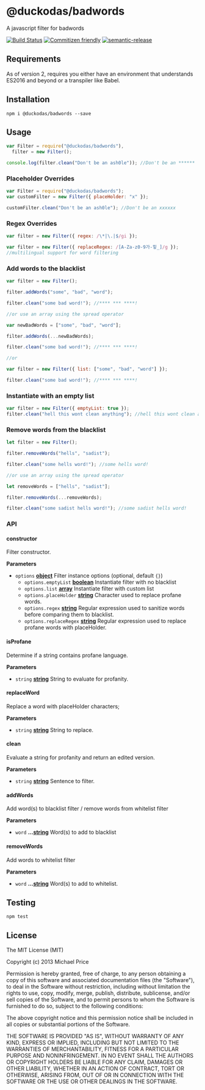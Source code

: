 # @duckodas/badwords

A javascript filter for badwords

[![Build Status](https://travis-ci.org/web-mech/badwords.svg?branch=master)](https://travis-ci.org/web-mech/badwords)
[![Commitizen friendly](https://img.shields.io/badge/commitizen-friendly-brightgreen.svg)](http://commitizen.github.io/cz-cli/)
[![semantic-release](https://img.shields.io/badge/%20%20%F0%9F%93%A6%F0%9F%9A%80-semantic--release-e10079.svg?style=flat-square)](https://github.com/semantic-release/semantic-release)

## Requirements

As of version 2, requires you either have an environment that understands ES2016 and beyond or a transpiler like Babel.

## Installation

    npm i @duckodas/badwords --save

## Usage

```js
var Filter = require("@duckodas/badwords"),
  filter = new Filter();

console.log(filter.clean("Don't be an ash0le")); //Don't be an ******
```

### Placeholder Overrides

```js
var Filter = require("@duckodas/badwords");
var customFilter = new Filter({ placeHolder: "x" });

customFilter.clean("Don't be an ash0le"); //Don't be an xxxxxx
```

### Regex Overrides

```js
var filter = new Filter({ regex: /\*|\.|$/gi });

var filter = new Filter({ replaceRegex: /[A-Za-z0-9가-힣_]/g });
//multilingual support for word filtering
```

### Add words to the blacklist

```js
var filter = new Filter();

filter.addWords("some", "bad", "word");

filter.clean("some bad word!"); //**** *** ****!

//or use an array using the spread operator

var newBadWords = ["some", "bad", "word"];

filter.addWords(...newBadWords);

filter.clean("some bad word!"); //**** *** ****!

//or

var filter = new Filter({ list: ["some", "bad", "word"] });

filter.clean("some bad word!"); //**** *** ****!
```

### Instantiate with an empty list

```js
var filter = new Filter({ emptyList: true });
filter.clean("hell this wont clean anything"); //hell this wont clean anything
```

### Remove words from the blacklist

```js
let filter = new Filter();

filter.removeWords("hells", "sadist");

filter.clean("some hells word!"); //some hells word!

//or use an array using the spread operator

let removeWords = ["hells", "sadist"];

filter.removeWords(...removeWords);

filter.clean("some sadist hells word!"); //some sadist hells word!
```

### API

<!-- Generated by documentation.js. Update this documentation by updating the source code. -->

#### constructor

Filter constructor.

**Parameters**

- `options` **[object](https://developer.mozilla.org/en-US/docs/Web/JavaScript/Reference/Global_Objects/Object)** Filter instance options (optional, default `{}`)
  - `options.emptyList` **[boolean](https://developer.mozilla.org/en-US/docs/Web/JavaScript/Reference/Global_Objects/Boolean)** Instantiate filter with no blacklist
  - `options.list` **[array](https://developer.mozilla.org/en-US/docs/Web/JavaScript/Reference/Global_Objects/Array)** Instantiate filter with custom list
  - `options.placeHolder` **[string](https://developer.mozilla.org/en-US/docs/Web/JavaScript/Reference/Global_Objects/String)** Character used to replace profane words.
  - `options.regex` **[string](https://developer.mozilla.org/en-US/docs/Web/JavaScript/Reference/Global_Objects/String)** Regular expression used to sanitize words before comparing them to blacklist.
  - `options.replaceRegex` **[string](https://developer.mozilla.org/en-US/docs/Web/JavaScript/Reference/Global_Objects/String)** Regular expression used to replace profane words with placeHolder.

#### isProfane

Determine if a string contains profane language.

**Parameters**

- `string` **[string](https://developer.mozilla.org/en-US/docs/Web/JavaScript/Reference/Global_Objects/String)** String to evaluate for profanity.

#### replaceWord

Replace a word with placeHolder characters;

**Parameters**

- `string` **[string](https://developer.mozilla.org/en-US/docs/Web/JavaScript/Reference/Global_Objects/String)** String to replace.

#### clean

Evaluate a string for profanity and return an edited version.

**Parameters**

- `string` **[string](https://developer.mozilla.org/en-US/docs/Web/JavaScript/Reference/Global_Objects/String)** Sentence to filter.

#### addWords

Add word(s) to blacklist filter / remove words from whitelist filter

**Parameters**

- `word` **...[string](https://developer.mozilla.org/en-US/docs/Web/JavaScript/Reference/Global_Objects/String)** Word(s) to add to blacklist

#### removeWords

Add words to whitelist filter

**Parameters**

- `word` **...[string](https://developer.mozilla.org/en-US/docs/Web/JavaScript/Reference/Global_Objects/String)** Word(s) to add to whitelist.

## Testing

    npm test

## License

The MIT License (MIT)

Copyright (c) 2013 Michael Price

Permission is hereby granted, free of charge, to any person obtaining a copy of
this software and associated documentation files (the "Software"), to deal in
the Software without restriction, including without limitation the rights to
use, copy, modify, merge, publish, distribute, sublicense, and/or sell copies of
the Software, and to permit persons to whom the Software is furnished to do so,
subject to the following conditions:

The above copyright notice and this permission notice shall be included in all
copies or substantial portions of the Software.

THE SOFTWARE IS PROVIDED "AS IS", WITHOUT WARRANTY OF ANY KIND, EXPRESS OR
IMPLIED, INCLUDING BUT NOT LIMITED TO THE WARRANTIES OF MERCHANTABILITY, FITNESS
FOR A PARTICULAR PURPOSE AND NONINFRINGEMENT. IN NO EVENT SHALL THE AUTHORS OR
COPYRIGHT HOLDERS BE LIABLE FOR ANY CLAIM, DAMAGES OR OTHER LIABILITY, WHETHER
IN AN ACTION OF CONTRACT, TORT OR OTHERWISE, ARISING FROM, OUT OF OR IN
CONNECTION WITH THE SOFTWARE OR THE USE OR OTHER DEALINGS IN THE SOFTWARE.
